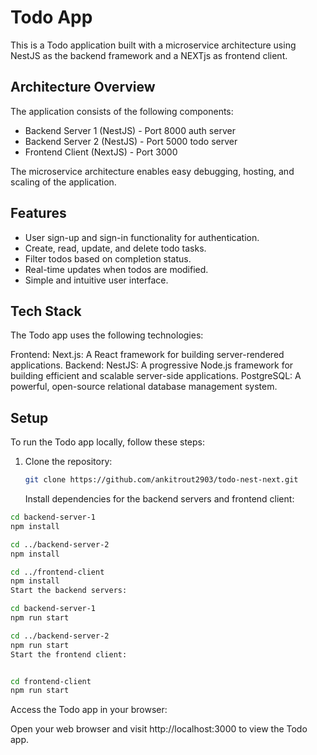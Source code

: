 # Todo App

This is a Todo application built with a microservice architecture using NestJS as the backend framework and a NEXTjs as frontend client.

## Architecture Overview

The application consists of the following components:

- Backend Server 1 (NestJS) - Port 8000 auth server
- Backend Server 2 (NestJS) - Port 5000 todo server
- Frontend Client (NextJS) - Port 3000

The microservice architecture enables easy debugging, hosting, and scaling of the application.

## Features

- User sign-up and sign-in functionality for authentication.
- Create, read, update, and delete todo tasks.
- Filter todos based on completion status.
- Real-time updates when todos are modified.
- Simple and intuitive user interface.

## Tech Stack
The Todo app uses the following technologies:

Frontend:
Next.js: A React framework for building server-rendered applications.
Backend:
NestJS: A progressive Node.js framework for building efficient and scalable server-side applications.
PostgreSQL: A powerful, open-source relational database management system.

## Setup

To run the Todo app locally, follow these steps:

1. Clone the repository:

   ```bash
   git clone https://github.com/ankitrout2903/todo-nest-next.git

    ```
   
   Install dependencies for the backend servers and frontend client:

 ```bash
cd backend-server-1
npm install

cd ../backend-server-2
npm install

cd ../frontend-client
npm install
Start the backend servers:
```


```bash
cd backend-server-1
npm run start

cd ../backend-server-2
npm run start
Start the frontend client:
```

```bash

cd frontend-client
npm run start
```
Access the Todo app in your browser:

Open your web browser and visit http://localhost:3000 to view the Todo app.
